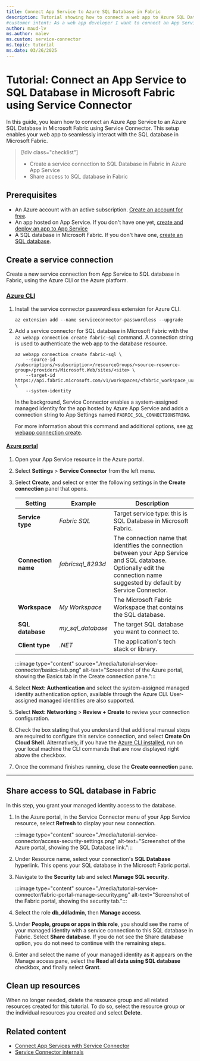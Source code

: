 ```yaml
---
title: Connect App Service to Azure SQL Database in Fabric
description: Tutorial showing how to connect a web app to Azure SQL Database in Microsoft Fabric using Service Connector
#customer intent: As a web app developer I want to connect an App Service resource to Azure SQL Database in Fabric so that my app can reach the SQL database in Microsoft Fabric.
author: maud-lv
ms.author: malev
ms.custom: service-connector
ms.topic: tutorial
ms.date: 03/26/2025
---
```


# Tutorial: Connect an App Service to SQL Database in Microsoft Fabric using Service Connector

In this guide, you learn how to connect an Azure App Service to an Azure SQL Database in Microsoft Fabric using Service Connector. This setup enables your web app to seamlessly interact with the SQL database in Microsoft Fabric.

> [!div class="checklist"]
> * Create a service connection to SQL Database in Fabric in Azure App Service
> * Share access to SQL database in Fabric

## Prerequisites

* An Azure account with an active subscription. [Create an account for free](https://azure.microsoft.com/free).
* An app hosted on App Service. If you don't have one yet, [create and deploy an app to App Service](/azure/app-service/quickstart-dotnetcore)
* A SQL database in Microsoft Fabric. If you don't have one, [create an SQL database](create.md).

## Create a service connection

Create a new service connection from App Service to SQL database in Fabric, using the Azure CLI or the Azure platform.

### [Azure CLI](#tab/azure-cli)

1. Install the service connector passwordless extension for Azure CLI.

    ```azurecli
    az extension add --name serviceconnector-passwordless --upgrade
    ```

1. Add a service connector for SQL database in Microsoft Fabric with the `az webapp connection create fabric-sql` command. A connection string is used to authenticate the web app to the database resource.

    ```azurecli
    az webapp connection create fabric-sql \
        --source-id /subscriptions/<subscription>/resourceGroups/<source-resource-group>/providers/Microsoft.Web/sites/<site> \
        --target-id https://api.fabric.microsoft.com/v1/workspaces/<fabric_workspace_uuid>/SqlDatabases/<fabric_sql_db_uuid> \
        --system-identity
    ```

    In the background, Service Connector enables a system-assigned managed identity for the app hosted by Azure App Service and adds a connection string to App Settings named `FABRIC_SQL_CONNECTIONSTRING`.

    For more information about this command and additional options, see [az webapp connection create](/cli/azure/webapp/connection/create#az-webapp-connection-create-postgres-flexible).

#### [Azure portal](#tab/az-portal)

1. Open your App Service resource in the Azure portal.
1. Select **Settings** > **Service Connector** from the left menu.
2. Select **Create**, and select or enter the following settings in the **Create connection** panel that opens.

    | Setting             | Example           | Description                                                                                                                                               |
    |---------------------|-------------------|-----------------------------------------------------------------------------------------------------------------------------------------------------------|
    | **Service type**    | *Fabric SQL*      | Target service type: this is SQL Database in Microsoft Fabric. |
    | **Connection name** | *fabricsql_8293d* | The connection name that identifies the connection between your App Service and SQL database. Optionally edit the connection name suggested by default by Service Connector. |
    | **Workspace**       | *My Workspace*    | The Microsoft Fabric Workspace that contains the SQL database.                                                                                            |
    | **SQL database**    | *my_sql_database* | The target SQL database you want to connect to.                                                                                                           |
    | **Client type**     | *.NET*            | The application's tech stack or library.                                                                                                                  |
        
    :::image type="content" source="./media/tutorial-service-connector/basics-tab.png" alt-text="Screenshot of the Azure portal, showing the Basics tab in the Create connection pane.":::

1. Select **Next: Authentication** and select the system-assigned managed identity authentication option, available through the Azure CLI. User-assigned managed identities are also supported.
1. Select **Next: Networking** > **Review + Create** to review your connection configuration.
1. Check the box stating that you understand that additional manual steps are required to configure this service connection, and select **Create On Cloud Shell**. Alternatively, if you have the [Azure CLI installed](/cli/azure/install-azure-cli-windows), run on your local machine the CLI commands that are now displayed right above the checkbox.
1. Once the command finishes running, close the **Create connection** pane.
---

## Share access to SQL database in Fabric

In this step, you grant your managed identity access to the database.

1. In the Azure portal, in the Service Connector menu of your App Service resource, select **Refresh** to display your new connection.

    :::image type="content" source="./media/tutorial-service-connector/access-security-settings.png" alt-text="Screenshot of the Azure portal, showing the SQL Database link.":::

1. Under Resource name, select your connection's **SQL Database** hyperlink. This opens your SQL database in the Microsoft Fabric portal.

1. Navigate to the **Security** tab and select **Manage SQL security**.

    :::image type="content" source="./media/tutorial-service-connector/fabric-portal-manage-security.png" alt-text="Screenshot of the Fabric portal, showing the security tab.":::

1. Select the role **db_ddladmin**, then **Manage access**.
1. Under **People, groups or apps in this role**, you should see the name of your managed identity with a service connection to this SQL database in Fabric. Select **Share database**. If you do not see the Share database option, you do not need to continue with the remaining steps.
1. Enter and select the name of your managed identity as it appears on the Manage access pane, select the **Read all data using SQL database** checkbox, and finally select **Grant**.

## Clean up resources

When no longer needed, delete the resource group and all related resources created for this tutorial. To do so, select the resource group or the individual resources you created and select **Delete**.

## Related content

- [Connect App Services with Service Connector](/azure/service-connector/quickstart-portal-app-service-connection)
- [Service Connector internals](/azure/service-connector/concept-service-connector-internals) <!--to be replaced with new SQL database in Fabric article in azure-docs-pr repo when feature documentation is released-->
